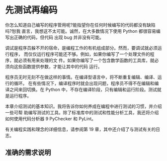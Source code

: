 # 先测试再编码

你怎么知道自己编写的程序管用呢?能指望你在任何时候编写的代码都没有缺陷吗?恕我 直言，我想这不太可能。诚然，在大多数情况下使用 Python 都很容易编写出正确的代码，但代码 出现 bug 并非没有可能。

调试是程序员躲不开的宿命，是编程工作的有机组成部分。然而，要调试就必须运行程序， 而仅仅运行程序可能还不够。例如，如果你编写了一个处理文件的程序，就必须有用来处理的文 件。如果你编写了一个包含数学函数的工具库，就必须向这些函数提供参数，才能让其中的代码 运行。

程序员无时无刻不在做这样的事情。在编译型语言中，将不断重复编辑、编译、运行的循环。 在有些情况下，编译程序时就会出现问题，程序员不得不在编辑和编译之间来回切换。在 Python 中，不存在编译阶段，只有编辑和运行阶段。测试就是运行程序。

本章介绍测试的基本知识。我将告诉你如何养成在编程中进行测试的习惯，并介绍一些可帮 助编写测试的工具。除了标准库中的测试和性能分析工具，我还将介绍如何使用代码分析器 9 PyChecker 和 PyLint。

有关编程实践和理念的详细信息，请参阅第 19 章，其中还介绍了与测试有关的日志。

## 准确的需求说明

<script>
function run(target) {
    if (window.runner == undefined) {
        alert('在APP版本中才可以运行')
        return
    }

    if (target.innerHTML == '收起') {
        target.innerHTML = '运行'
        target.parentElement.getElementsByTagName('pre').item(0).style.display = 'none'
    } else {
        target.innerHTML = '收起'
        code = target.parentElement.parentElement.getElementsByTagName('code').item(0).innerText
        result = window.runner(code,'python')
        target.parentElement.getElementsByTagName('code').item(0).innerHTML = result
        target.parentElement.getElementsByTagName('pre').item(0).style.display = 'block'
    }
}
</script>
